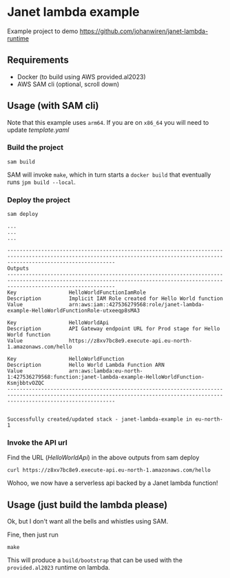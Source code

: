 # Janet lambda example

Example project to demo https://github.com/johanwiren/janet-lambda-runtime

## Requirements

* Docker (to build using AWS provided.al2023)
* AWS SAM cli (optional, scroll down)

## Usage (with SAM cli)

Note that this example uses `arm64`. If you are on `x86_64` you will need to update *template.yaml*

### Build the project

```
sam build
```

SAM will invoke `make`, which in turn starts a `docker build` that eventually runs `jpm build --local`.

### Deploy the project

```
sam deploy

...
...
...

-------------------------------------------------------------------------------------------------------------------------------------------------------------------------------
Outputs                                                                                                                                                                       
-------------------------------------------------------------------------------------------------------------------------------------------------------------------------------
Key                 HelloWorldFunctionIamRole                                                                                                                                 
Description         Implicit IAM Role created for Hello World function                                                                                                        
Value               arn:aws:iam::427536279568:role/janet-lambda-example-HelloWorldFunctionRole-utxeeqp8sMA3                                                                   

Key                 HelloWorldApi                                                                                                                                             
Description         API Gateway endpoint URL for Prod stage for Hello World function                                                                                          
Value               https://z8xv7bc8e9.execute-api.eu-north-1.amazonaws.com/hello                                                                                            

Key                 HelloWorldFunction                                                                                                                                        
Description         Hello World Lambda Function ARN                                                                                                                           
Value               arn:aws:lambda:eu-north-1:427536279568:function:janet-lambda-example-HelloWorldFunction-KsmjbbtvOZQC                                                      
-------------------------------------------------------------------------------------------------------------------------------------------------------------------------------


Successfully created/updated stack - janet-lambda-example in eu-north-1
```

### Invoke the API url

Find the URL (*HelloWorldApi*) in the above outputs from sam deploy

```
curl https://z8xv7bc8e9.execute-api.eu-north-1.amazonaws.com/hello
```

Wohoo, we now have a serverless api backed by a Janet lambda function!

## Usage (just build the lambda please)

Ok, but I don't want all the bells and whistles using SAM.

Fine, then just run

```
make
```

This will produce a `build/bootstrap` that can be used with the `provided.al2023` runtime on lambda.
